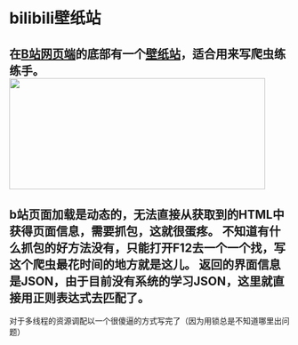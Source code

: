 # bilibili壁纸站
在[B站网页端](http://www.bilibili.com)的底部有一个[壁纸站](https://space.bilibili.com/6823116#/album)，适合用来写爬虫练练手。
<br />
<img src="https://miro.medium.com/max/875/1*Vl3UZh7liI4RKj4Bv_eYqA.png" height="200" width="460">
-------
b站页面加载是动态的，无法直接从获取到的HTML中获得页面信息，需要抓包，这就很蛋疼。
不知道有什么抓包的好方法没有，只能打开F12去一个一个找，写这个爬虫最花时间的地方就是这儿。
返回的界面信息是JSON，由于目前没有系统的学习JSON，这里就直接用正则表达式去匹配了。
-------
对于多线程的资源调配以一个很傻逼的方式写完了（因为用锁总是不知道哪里出问题）
